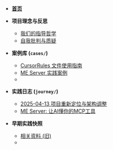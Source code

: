 * [**首页**](/README.md)

* **项目理念与反思**
    *   [我们的指导哲学](PROJECT_EVOLUTION.md)
    *   [自我批判与质疑](SELF_CRITIQUE.md)

* **案例库 (`cases/`)**
    *   [CursorRules 文件使用指南](cases/cursorrules_guide.md)
    *   [ME Server 实践案例](cases/me_server_showcase.md)
    *   <!-- 未来在此处添加更多案例链接 -->

* **实践日志 (`journey/`)**
    *   [2025-04-13 项目重新定位与架构调整](journey/2025-04-13-项目重新定位与架构调整.md)
    *   [ME Server: 让AI懂你的MCP工具](cases/me_server_showcase.md)

* **早期实践快照**
    *   [相关资料 (旧)](materials.md)
    *   <!-- 根据需要调整或移除 -->

